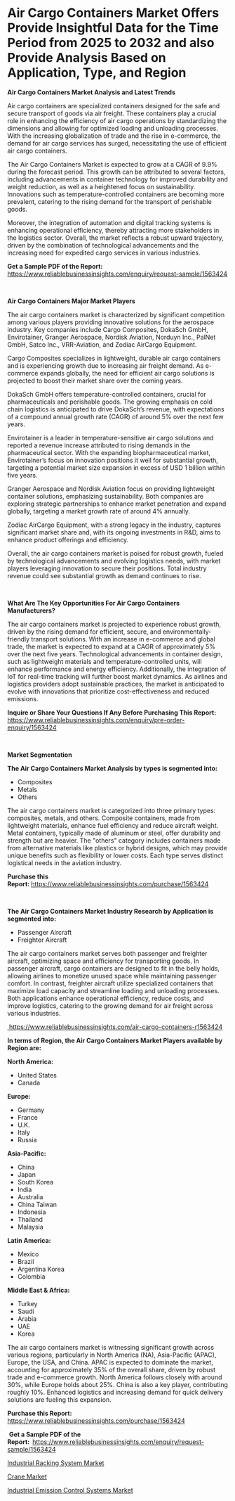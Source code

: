 <p><h1>Air Cargo Containers Market Offers Provide Insightful Data for the Time Period from 2025 to 2032 and also Provide Analysis Based on Application, Type, and Region</h1></p><p><strong>Air Cargo Containers Market Analysis and Latest Trends</strong></p>
<p><p>Air cargo containers are specialized containers designed for the safe and secure transport of goods via air freight. These containers play a crucial role in enhancing the efficiency of air cargo operations by standardizing the dimensions and allowing for optimized loading and unloading processes. With the increasing globalization of trade and the rise in e-commerce, the demand for air cargo services has surged, necessitating the use of efficient air cargo containers.</p><p>The Air Cargo Containers Market is expected to grow at a CAGR of 9.9% during the forecast period. This growth can be attributed to several factors, including advancements in container technology for improved durability and weight reduction, as well as a heightened focus on sustainability. Innovations such as temperature-controlled containers are becoming more prevalent, catering to the rising demand for the transport of perishable goods.</p><p>Moreover, the integration of automation and digital tracking systems is enhancing operational efficiency, thereby attracting more stakeholders in the logistics sector. Overall, the market reflects a robust upward trajectory, driven by the combination of technological advancements and the increasing need for expedited cargo services in various industries.</p></p>
<p><strong>Get a Sample PDF of the Report:&nbsp;</strong> <a href="https://www.reliablebusinessinsights.com/enquiry/request-sample/1563424?utm_campaign=1119&utm_medium=2&utm_source=Github&utm_content=ia&utm_term=16022025&utm_id=air-cargo-containers">https://www.reliablebusinessinsights.com/enquiry/request-sample/1563424</a></p>
<p>&nbsp;</p>
<p><strong>Air Cargo Containers Major Market Players</strong></p>
<p><p>The air cargo containers market is characterized by significant competition among various players providing innovative solutions for the aerospace industry. Key companies include Cargo Composites, DokaSch GmbH, Envirotainer, Granger Aerospace, Nordisk Aviation, Norduyn Inc., PalNet GmbH, Satco Inc., VRR-Aviation, and Zodiac AirCargo Equipment. </p><p>Cargo Composites specializes in lightweight, durable air cargo containers and is experiencing growth due to increasing air freight demand. As e-commerce expands globally, the need for efficient air cargo solutions is projected to boost their market share over the coming years.</p><p>DokaSch GmbH offers temperature-controlled containers, crucial for pharmaceuticals and perishable goods. The growing emphasis on cold chain logistics is anticipated to drive DokaSch’s revenue, with expectations of a compound annual growth rate (CAGR) of around 5% over the next few years.</p><p>Envirotainer is a leader in temperature-sensitive air cargo solutions and reported a revenue increase attributed to rising demands in the pharmaceutical sector. With the expanding biopharmaceutical market, Envirotainer’s focus on innovation positions it well for substantial growth, targeting a potential market size expansion in excess of USD 1 billion within five years.</p><p>Granger Aerospace and Nordisk Aviation focus on providing lightweight container solutions, emphasizing sustainability. Both companies are exploring strategic partnerships to enhance market penetration and expand globally, targeting a market growth rate of around 4% annually.</p><p>Zodiac AirCargo Equipment, with a strong legacy in the industry, captures significant market share and, with its ongoing investments in R&D, aims to enhance product offerings and efficiency.</p><p>Overall, the air cargo containers market is poised for robust growth, fueled by technological advancements and evolving logistics needs, with market players leveraging innovation to secure their positions. Total industry revenue could see substantial growth as demand continues to rise.</p></p>
<p>&nbsp;</p>
<p><strong>What Are The Key Opportunities For Air Cargo Containers Manufacturers?</strong></p>
<p><p>The air cargo containers market is projected to experience robust growth, driven by the rising demand for efficient, secure, and environmentally-friendly transport solutions. With an increase in e-commerce and global trade, the market is expected to expand at a CAGR of approximately 5% over the next five years. Technological advancements in container design, such as lightweight materials and temperature-controlled units, will enhance performance and energy efficiency. Additionally, the integration of IoT for real-time tracking will further boost market dynamics. As airlines and logistics providers adopt sustainable practices, the market is anticipated to evolve with innovations that prioritize cost-effectiveness and reduced emissions.</p></p>
<p><strong>Inquire or Share Your Questions If Any Before Purchasing This Report:</strong> <a href="https://www.reliablebusinessinsights.com/enquiry/pre-order-enquiry/1563424?utm_campaign=1119&utm_medium=2&utm_source=Github&utm_content=ia&utm_term=16022025&utm_id=air-cargo-containers">https://www.reliablebusinessinsights.com/enquiry/pre-order-enquiry/1563424</a></p>
<p>&nbsp;</p>
<p><strong>Market Segmentation</strong></p>
<p><strong>The Air Cargo Containers Market Analysis by types is segmented into:</strong></p>
<p><ul><li>Composites</li><li>Metals</li><li>Others</li></ul></p>
<p><p>The air cargo containers market is categorized into three primary types: composites, metals, and others. Composite containers, made from lightweight materials, enhance fuel efficiency and reduce aircraft weight. Metal containers, typically made of aluminum or steel, offer durability and strength but are heavier. The "others" category includes containers made from alternative materials like plastics or hybrid designs, which may provide unique benefits such as flexibility or lower costs. Each type serves distinct logistical needs in the aviation industry.</p></p>
<p><strong>Purchase this Report:&nbsp;</strong><a href="https://www.reliablebusinessinsights.com/purchase/1563424?utm_campaign=1119&utm_medium=2&utm_source=Github&utm_content=ia&utm_term=16022025&utm_id=air-cargo-containers">https://www.reliablebusinessinsights.com/purchase/1563424</a></p>
<p>&nbsp;</p>
<p><strong>The Air Cargo Containers Market Industry Research by Application is segmented into:</strong></p>
<p><ul><li>Passenger Aircraft</li><li>Freighter Aircraft</li></ul></p>
<p><p>The air cargo containers market serves both passenger and freighter aircraft, optimizing space and efficiency for transporting goods. In passenger aircraft, cargo containers are designed to fit in the belly holds, allowing airlines to monetize unused space while maintaining passenger comfort. In contrast, freighter aircraft utilize specialized containers that maximize load capacity and streamline loading and unloading processes. Both applications enhance operational efficiency, reduce costs, and improve logistics, catering to the growing demand for air freight across various industries.</p></p>
<p><a href="https://www.reliablebusinessinsights.com/air-cargo-containers-r1563424?utm_campaign=1119&utm_medium=2&utm_source=Github&utm_content=ia&utm_term=16022025&utm_id=air-cargo-containers">&nbsp;https://www.reliablebusinessinsights.com/air-cargo-containers-r1563424</a></p>
<p><strong>In terms of Region, the Air Cargo Containers Market Players available by Region are:</strong></p>
<p>
    <p> <strong> North America: </strong>
        <ul>
            <li>United States</li>
            <li>Canada</li>
        </ul>
        </p> 
    <p> <strong> Europe: </strong>
        <ul>
            <li>Germany</li>
            <li>France</li>
            <li>U.K.</li>
            <li>Italy</li>
            <li>Russia</li>
        </ul>
        </p> 
    <p> <strong> Asia-Pacific: </strong>
        <ul>
            <li>China</li>
            <li>Japan</li>
            <li>South Korea</li>
            <li>India</li>
            <li>Australia</li>
            <li>China Taiwan</li>
            <li>Indonesia</li>
            <li>Thailand</li>
            <li>Malaysia</li>
        </ul>
        </p> 
    <p> <strong> Latin America: </strong>
        <ul>
            <li>Mexico</li>
            <li>Brazil</li>
            <li>Argentina Korea</li>
            <li>Colombia</li>
        </ul>
        </p> 
    <p> <strong> Middle East & Africa: </strong>
        <ul>
            <li>Turkey</li>
            <li>Saudi</li>
            <li>Arabia</li>
            <li>UAE</li>
            <li>Korea</li>
        </ul>
    </p>
    </p>
<p><p>The air cargo containers market is witnessing significant growth across various regions, particularly in North America (NA), Asia-Pacific (APAC), Europe, the USA, and China. APAC is expected to dominate the market, accounting for approximately 35% of the overall share, driven by robust trade and e-commerce growth. North America follows closely with around 30%, while Europe holds about 25%. China is also a key player, contributing roughly 10%. Enhanced logistics and increasing demand for quick delivery solutions are fueling this expansion.</p></p>
<p><strong>Purchase this Report: </strong><a href="https://www.reliablebusinessinsights.com/purchase/1563424?utm_campaign=1119&utm_medium=2&utm_source=Github&utm_content=ia&utm_term=16022025&utm_id=air-cargo-containers">https://www.reliablebusinessinsights.com/purchase/1563424</a></p>
<p>&nbsp;<strong>Get a Sample PDF of the Report:&nbsp;&nbsp;</strong><a href="https://www.reliablebusinessinsights.com/enquiry/request-sample/1563424?utm_campaign=1119&utm_medium=2&utm_source=Github&utm_content=ia&utm_term=16022025&utm_id=air-cargo-containers">https://www.reliablebusinessinsights.com/enquiry/request-sample/1563424</a></p>
<p><strong></strong></p>
<p><p><a href="https://github.com/irfadac/Market-Research-Report-List-5/blob/main/industrial-racking-system-market.md?utm_campaign=1119&utm_medium=2&utm_source=Github&utm_content=ia&utm_term=16022025&utm_id=air-cargo-containers">Industrial Racking System Market</a></p><p><a href="https://github.com/storcweithzg/Market-Research-Report-List-1/blob/main/crane-market.md?utm_campaign=1119&utm_medium=2&utm_source=Github&utm_content=ia&utm_term=16022025&utm_id=air-cargo-containers">Crane Market</a></p><p><a href="https://github.com/seibttullyjh/Market-Research-Report-List-1/blob/main/industrial-emission-control-systems-market.md?utm_campaign=1119&utm_medium=2&utm_source=Github&utm_content=ia&utm_term=16022025&utm_id=air-cargo-containers">Industrial Emission Control Systems Market</a></p></p>